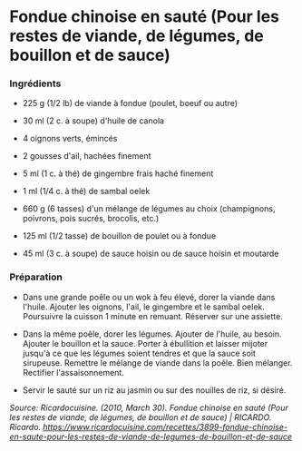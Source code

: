 # Fondue chinoise en sauté (Pour les restes de viande, de légumes, de bouillon et de sauce)
### Ingrédients

-    225 g (1/2 lb) de viande à fondue (poulet, boeuf ou autre)
        
-   30 ml (2 c. à soupe) d'huile de canola
        
-   4 oignons verts, émincés
        
-   2 gousses d'ail, hachées finement
        
-   5 ml (1 c. à thé) de gingembre frais haché finement
        
-   1 ml (1/4 c. à thé) de sambal oelek
        
-   660 g (6 tasses) d'un mélange de légumes au choix (champignons, poivrons, pois sucrés, brocolis, etc.)
        
-   125 ml (1/2 tasse) de bouillon de poulet ou à fondue
        
-   45 ml (3 c. à soupe) de sauce hoisin ou de sauce hoisin et moutarde
 ### Préparation

-    Dans une grande poêle ou un wok à feu élevé, dorer la viande dans l'huile. Ajouter les oignons, l'ail, le gingembre et le sambal oelek. Poursuivre la cuisson 1 minute en remuant. Réserver sur une assiette.
        
-   Dans la même poêle, dorer les légumes. Ajouter de l'huile, au besoin. Ajouter le bouillon et la sauce. Porter à ébullition et laisser mijoter jusqu'à ce que les légumes soient tendres et que la sauce soit sirupeuse. Remettre le mélange de viande dans la poêle. Bien mélanger. Rectifier l'assaisonnement.
        
-   Servir le sauté sur un riz au jasmin ou sur des nouilles de riz, si désiré.


 _Source: Ricardocuisine. (2010, March 30). _Fondue chinoise en sauté (Pour les restes de viande, de légumes, de bouillon et de sauce) | RICARDO_. Ricardo. https://www.ricardocuisine.com/recettes/3899-fondue-chinoise-en-saute-pour-les-restes-de-viande-de-legumes-de-bouillon-et-de-sauce_